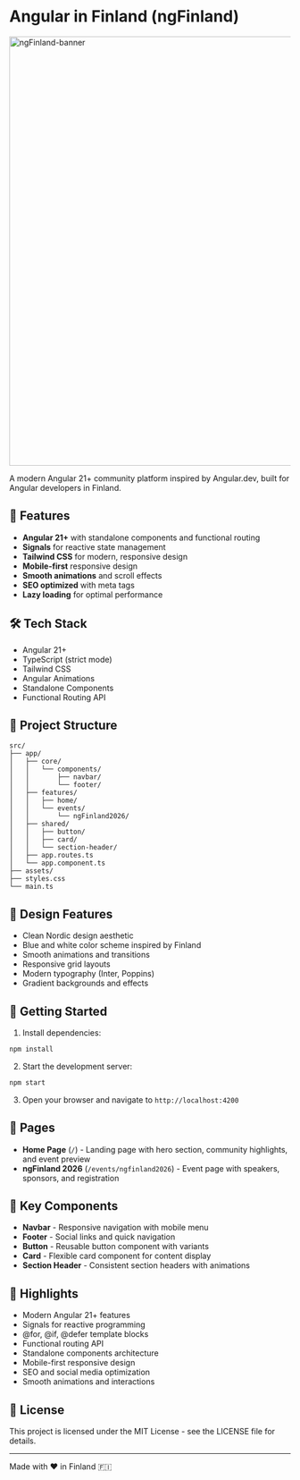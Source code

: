 # Angular in Finland (ngFinland)

<img width="1024" height="768" alt="ngFinland-banner" src="https://github.com/user-attachments/assets/5b76854d-7d64-4898-a065-38d805be7bba" />

A modern Angular 21+ community platform inspired by Angular.dev, built for Angular developers in Finland.

## 🚀 Features

- **Angular 21+** with standalone components and functional routing
- **Signals** for reactive state management
- **Tailwind CSS** for modern, responsive design
- **Mobile-first** responsive design
- **Smooth animations** and scroll effects
- **SEO optimized** with meta tags
- **Lazy loading** for optimal performance

## 🛠️ Tech Stack

- Angular 21+
- TypeScript (strict mode)
- Tailwind CSS
- Angular Animations
- Standalone Components
- Functional Routing API

## 📁 Project Structure

```
src/
├── app/
│   ├── core/
│   │   └── components/
│   │       ├── navbar/
│   │       └── footer/
│   ├── features/
│   │   ├── home/
│   │   └── events/
│   │       └── ngFinland2026/
│   ├── shared/
│   │   ├── button/
│   │   ├── card/
│   │   └── section-header/
│   ├── app.routes.ts
│   └── app.component.ts
├── assets/
├── styles.css
└── main.ts
```

## 🎨 Design Features

- Clean Nordic design aesthetic
- Blue and white color scheme inspired by Finland
- Smooth animations and transitions
- Responsive grid layouts
- Modern typography (Inter, Poppins)
- Gradient backgrounds and effects

## 🚀 Getting Started

1. Install dependencies:
```bash
npm install
```

2. Start the development server:
```bash
npm start
```

3. Open your browser and navigate to `http://localhost:4200`

## 📱 Pages

- **Home Page** (`/`) - Landing page with hero section, community highlights, and event preview
- **ngFinland 2026** (`/events/ngfinland2026`) - Event page with speakers, sponsors, and registration

## 🎯 Key Components

- **Navbar** - Responsive navigation with mobile menu
- **Footer** - Social links and quick navigation
- **Button** - Reusable button component with variants
- **Card** - Flexible card component for content display
- **Section Header** - Consistent section headers with animations

## 🌟 Highlights

- Modern Angular 21+ features
- Signals for reactive programming
- @for, @if, @defer template blocks
- Functional routing API
- Standalone components architecture
- Mobile-first responsive design
- SEO and social media optimization
- Smooth animations and interactions

## 📄 License

This project is licensed under the MIT License - see the LICENSE file for details.

---

Made with ❤️ in Finland 🇫🇮
